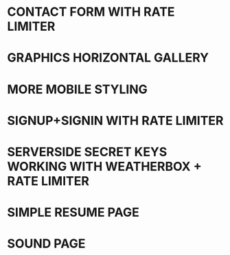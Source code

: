 # CONTACT FORM WITH RATE LIMITER
# GRAPHICS HORIZONTAL GALLERY
# MORE MOBILE STYLING
# SIGNUP+SIGNIN WITH RATE LIMITER
# SERVERSIDE SECRET KEYS WORKING WITH WEATHERBOX + RATE LIMITER
# SIMPLE RESUME PAGE
# SOUND PAGE